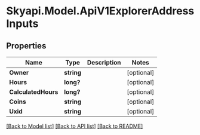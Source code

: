 
# Skyapi.Model.ApiV1ExplorerAddressInputs

## Properties

Name | Type | Description | Notes
------------ | ------------- | ------------- | -------------
**Owner** | **string** |  | [optional] 
**Hours** | **long?** |  | [optional] 
**CalculatedHours** | **long?** |  | [optional] 
**Coins** | **string** |  | [optional] 
**Uxid** | **string** |  | [optional] 

[[Back to Model list]](../README.md#documentation-for-models)
[[Back to API list]](../README.md#documentation-for-api-endpoints)
[[Back to README]](../README.md)


